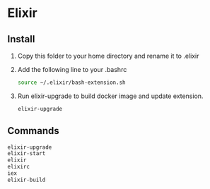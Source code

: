 # Elixir

## Install

1. Copy this folder to your home directory and rename it to .elixir

1. Add the following line to your .bashrc

    ```bash
    source ~/.elixir/bash-extension.sh
    ```

1. Run elixir-upgrade to build docker image and update extension.

    ```bash
    elixir-upgrade
    ```

## Commands

```bash
elixir-upgrade
elixir-start
elixir
elixirc
iex
elixir-build
```
